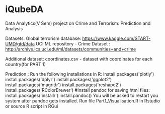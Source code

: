 # iQubeDA
Data Analytics(V Sem) project on Crime and Terrorism: Prediction and Analysis

Datasets:
Global terrorism database: https://www.kaggle.com/START-UMD/gtd/data
UCI ML repository - Crime Dataset : http://archive.ics.uci.edu/ml/datasets/communities+and+crime

Additional dataset:
coordinates.csv - dataset with coordinates for each country(for PART 1)

Prediction :
Run the following installations in R:
install.packages('plotly')
install.packages('dplyr')
install.packages('ggplot2')
install.packages('magrittr')
install.packages('reshape2')
install.packages('RColorBrewer')
#Install pandoc for saving html files: 
install.packages('installr')
install.pandoc()
You will be asked to restart you system after pandoc gets installed.
Run file Part1_Visualisation.R in Rstudio or source R script in RGui
